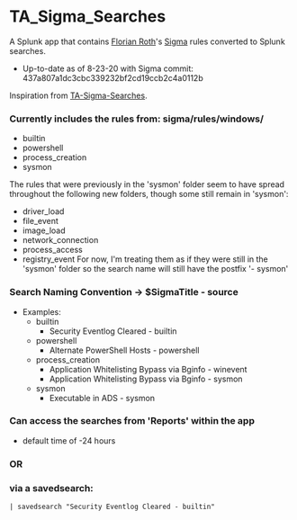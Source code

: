 # TA_Sigma_Searches
A Splunk app that contains [Florian Roth](https://twitter.com/Cyb3rOps)'s [Sigma](https://github.com/Neo23x0/sigma) rules converted to Splunk searches.
* Up-to-date as of 8-23-20 with Sigma commit: 437a807a1dc3cbc339232bf2cd19ccb2c4a0112b

Inspiration from [TA-Sigma-Searches](https://github.com/dstaulcu/TA-Sigma-Searches).
### Currently includes the rules from: sigma/rules/windows/
* builtin
* powershell
* process_creation
* sysmon

The rules that were previously in the 'sysmon' folder seem to have spread throughout the following new folders, though some still remain in 'sysmon':
* driver_load
* file_event
* image_load
* network_connection
* process_access
* registry_event
For now, I'm treating them as if they were still in the 'sysmon' folder so the search name will still have the postfix '- sysmon'

### Search Naming Convention -> $SigmaTitle - source
* Examples:
    * builtin
        * Security Eventlog Cleared - builtin
    * powershell
        * Alternate PowerShell Hosts - powershell
    * process_creation
        * Application Whitelisting Bypass via Bginfo - winevent
        * Application Whitelisting Bypass via Bginfo - sysmon
    * sysmon
        * Executable in ADS - sysmon

### Can access the searches from 'Reports' within the app
* default time of -24 hours
### OR 
### via a savedsearch:
```
| savedsearch "Security Eventlog Cleared - builtin"
```
